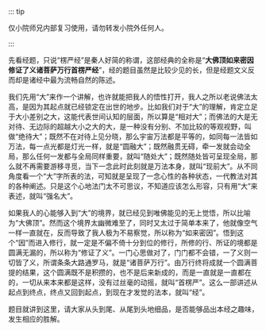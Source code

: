 ::: tip

仅小院师兄内部复习使用，请勿转发小院外任何人。

:::

​         先看经题，只说“楞严经”是秦人好简的称谓，这部经典的全称是“**大佛顶如来密因修证了义诸菩萨万行首楞严经**”，经的题目虽然是比较少见的长，但是经题文义反而却是诸经中最为流畅自然的陈述。

​         我们先用“大”来作一个讲解，也许就能把我人的悟性打开，我人之所以老说佛法太高，是因为其起点就已经锁定在出世的地步。比如我们对于“大”的理解，肯定立足于大小差别之大，这能代表世间认知的层面，所以算是“相对大”；而佛法的大是无对待、无边际的超越大小之大的大，是一种没有分别、不加比较的等观视野，叫做“绝待大”；既然不在对待上见分晓，那么宇宙万法都是平等的，如同每一法皆如万法，每一点光都是灯光一样，就是“圆融大”；既然融贯无碍，牵一发就会动全局，那么任何一发都与全局同样重要，就叫“随处大”；既然随处皆可呈现全局，那么就不再需要游移寻觅，当下一念此时此刻就是万法本身，就叫“现前大”。从不同角度看一个“大”字所表的法，可知就是呈现了一念心性的各种状态，一代教法对其的各种阐述。只是这个心地法门太不可思议，不知道应该怎么形容，只有用“大”来表述，就叫“强名大”。

​         如果我人的心能够入到“大”的境界，就已经见到唯佛能见的无上觉悟，所以比喻为“大佛顶”。然而这个境界太幽微难至了，同时又太过于简单本来了，他就像空气一样一直就在，反而导致了我人极为不易察觉，所以称为“如来密因”。悟到这个“因”而进入修行，就一定是不偏不倚十分到位的修行，所修的行、所证的境都是圆满无漏的，所以称为“修证了义”。一门心思做对了，门门都不会错，一了义则一切皆了义，所谓条条大路通罗马，就是“诸菩萨万行”。由万行终将成就一个圆满菩提的结果，这个圆满既不是积攒的，也不是后来新成的，而是一直就是一直都在的，一切从来本来都是这样，没有过丝毫的动摇，就叫“首楞严”。这么一部讲述从起点到终点，终点又回到起点，到现在才发觉的法本，就叫“经”。

​         题目就讲到这里，请大家从头到尾、从尾到头地细品，是否能够品出本经之趣味，发生相应的胜解。